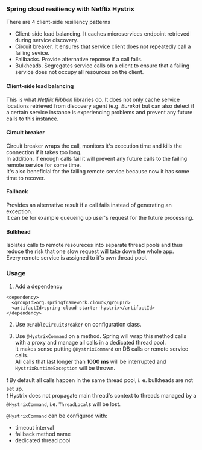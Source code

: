 ### Spring cloud resiliency with Netflix Hystrix

There are 4 client-side resiliency patterns
- Client-side load balancing. It caches microservices endpoint retrieved during service discovery.
- Circuit breaker. It ensures that service client does not repeatedly call a failing sevice.
- Fallbacks. Provide alternative reponse if a call fails.
- Bulkheads. Segregates service calls on a client to ensure that a failing service does not occupy all resources on the client.

#### Client-side load balancing
This is what *Netflix Ribbon* libraries do. It does not only cache service locations retrieved from discovery agent (e.g. *Eureka*) but can also detect if a certain service instance is experiencing problems and prevent any future calls to this instance.

#### Circuit breaker
Circuit breaker wraps the call, monitors it's execution time and kills the connection if it takes too long.\
In addition, if enough calls fail it will prevent any future calls to the failing remote service for some time.\
It's also beneficial for the failing remote service because now it has some time to recover.

#### Fallback
Provides an alternative result if a call fails instead of generating an exception.\
It can be for example queueing up user's request for the future processing.

#### Bulkhead
Isolates calls to remote resoureces into separate thread pools and thus reduce the risk that one slow request will take down the whole app.\
Every remote service is assigned to it's own thread pool. 

### Usage

1. Add a dependency
```
<dependency>
  <groupId>org.springframework.cloud</groupId>
  <artifactId>spring-cloud-starter-hystrix</artifactId>
</dependency>
```

2. Use `@EnableCircuitBreaker` on configuration class.

3. Use `@HystrixCommand` on a method. Spring will wrap this method calls with a proxy and manage all calls in a dedicated thread pool.\
It makes sense putting `@HystrixCommand` on DB calls or remote service calls.\
All calls that last longer than **1000 ms** will be interrupted and
`HystrixRuntimeException` will be thrown.

:exclamation: By default all calls happen in the same thread pool, i. e. bulkheads are not set up.\
:exclamation: Hystrix does not propagate main thread's context to threads managed by a `@HystrixCommand`, i.e. `ThreadLocal`s will be lost.

`@HystrixCommand` can be configured with:
- timeout interval
- fallback method name
- dedicated thread pool

